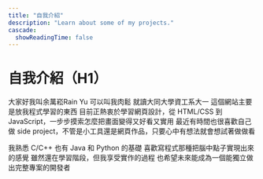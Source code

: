 ```yaml
---
title: "自我介紹"
description: "Learn about some of my projects."
cascade:
  showReadingTime: false
---
```

# 自我介紹（H1）

大家好我叫余萬崧Rain Yu 可以叫我肉鬆 就讀大同大學資工系大一 這個網站主要是放我程式學習的東西 目前正熱衷於學習網頁設計，從 HTML/CSS 到 JavaScript，一步步摸索怎麼把畫面變得又好看又實用 最近有時間也很喜歡自己做 side project，不管是小工具還是網頁作品，只要心中有想法就會想試著做做看

我熟悉 C/C++ 也有 Java 和 Python 的基礎 喜歡寫程式那種把腦中點子實現出來的感覺 
雖然還在學習階段，但我享受實作的過程 也希望未來能成為一個能獨立做出完整專案的開發者